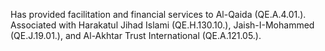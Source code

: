  Has provided facilitation and financial services to Al-Qaida (QE.A.4.01.).
Associated with Harakatul Jihad Islami (QE.H.130.10.), Jaish-I-Mohammed
(QE.J.19.01.), and Al-Akhtar Trust International (QE.A.121.05.).
